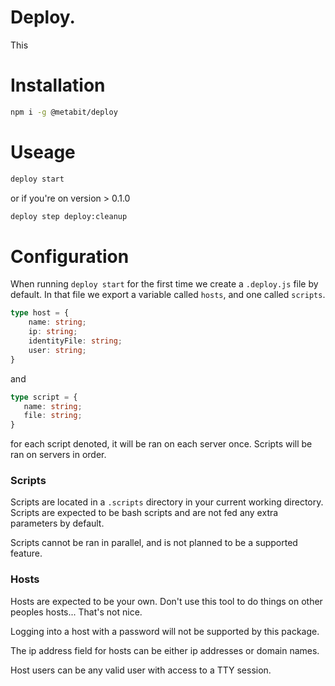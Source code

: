 # Deploy.
This 

# Installation
```bash
npm i -g @metabit/deploy
```

# Useage
```bash
deploy start
```
or if you're on version > 0.1.0
```bash
deploy step deploy:cleanup
```

# Configuration
When running `deploy start` for the first time we create a `.deploy.js` file by default. In that file we export a variable called `hosts`, and one called `scripts`.
```typescript
type host = {
    name: string;
    ip: string;
    identityFile: string;
    user: string;
}
```
 and 
 ```typescript
type script = {
    name: string;
    file: string;
}
```

for each script denoted, it will be ran on each server once. Scripts will be ran on servers in order.

### Scripts
Scripts are located in a `.scripts` directory in your current working directory. Scripts are expected to be bash scripts and are not fed any extra parameters by default.

Scripts cannot be ran in parallel, and is not planned to be a supported feature.

### Hosts
Hosts are expected to be your own. Don't use this tool to do things on other peoples hosts... That's not nice.

Logging into a host with a password will not be supported by this package.

The ip address field for hosts can be either ip addresses or domain names.

Host users can be any valid user with access to a TTY session. 